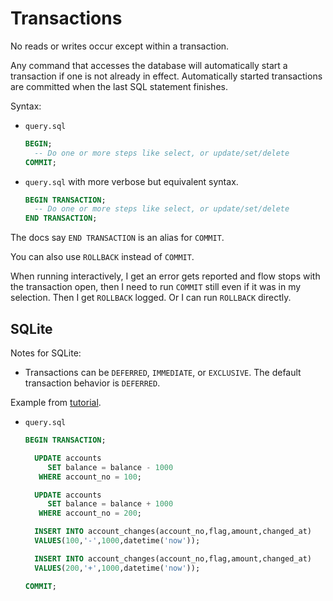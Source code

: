 # Transactions

No reads or writes occur except within a transaction. 

Any command that accesses the database will automatically start a transaction if one is not already in effect. Automatically started transactions are committed when the last SQL statement finishes.

Syntax:

- `query.sql`
    ```sql
    BEGIN;
      -- Do one or more steps like select, or update/set/delete
    COMMIT;
    ```
- `query.sql` with more verbose but equivalent syntax.
    ```sql
    BEGIN TRANSACTION;
      -- Do one or more steps like select, or update/set/delete
    END TRANSACTION;
    ```
    
The docs say `END TRANSACTION` is an alias for `COMMIT`.

You can also use `ROLLBACK` instead of `COMMIT`.

 When running interactively, I get an error gets reported and flow stops with the transaction open, then I need to run `COMMIT` still even if it was in my selection. Then I get `ROLLBACK` logged. Or I can run `ROLLBACK` directly.


## SQLite

Notes for SQLite:

- Transactions can be `DEFERRED`, `IMMEDIATE`, or `EXCLUSIVE`. The default transaction behavior is `DEFERRED`.

Example from [tutorial](https://www.sqlitetutorial.net/sqlite-transaction/).

- `query.sql`
    ```sql
    BEGIN TRANSACTION;

      UPDATE accounts
         SET balance = balance - 1000
       WHERE account_no = 100;

      UPDATE accounts
         SET balance = balance + 1000
       WHERE account_no = 200;

      INSERT INTO account_changes(account_no,flag,amount,changed_at) 
      VALUES(100,'-',1000,datetime('now'));

      INSERT INTO account_changes(account_no,flag,amount,changed_at) 
      VALUES(200,'+',1000,datetime('now'));

    COMMIT;
    ```
